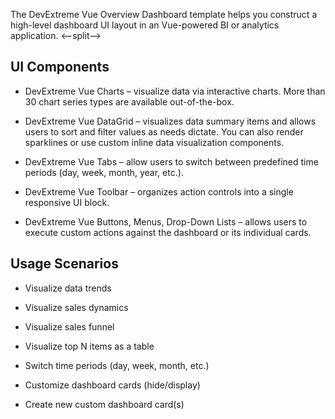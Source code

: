 The DevExtreme Vue Overview Dashboard template helps you construct a high-level dashboard UI layout in an Vue-powered BI or analytics application. 
<--split-->

## UI Components  

- DevExtreme Vue Charts – visualize data via interactive charts. More than 30 chart series types are available out-of-the-box. 

- DevExtreme Vue DataGrid – visualizes data summary items and allows users to sort and filter values as needs dictate. You can also render sparklines or use custom inline data visualization components. 

- DevExtreme Vue Tabs – allow users to switch between predefined time periods (day, week, month, year, etc.). 

- DevExtreme Vue Toolbar – organizes action controls into a single responsive UI block. 

- DevExtreme Vue Buttons, Menus, Drop-Down Lists – allows users to execute custom actions against the dashboard or its individual cards. 

## Usage Scenarios 

- Visualize data trends 

- Visualize sales dynamics 

- Visualize sales funnel 

- Visualize top N items as a table 

- Switch time periods (day, week, month, etc.)  

- Customize dashboard cards (hide/display) 

- Create new custom dashboard card(s) 
